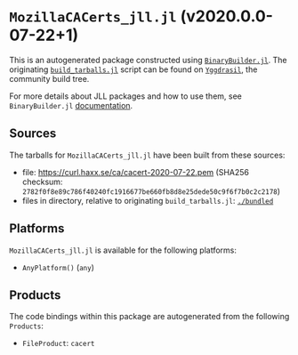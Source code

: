 # `MozillaCACerts_jll.jl` (v2020.0.0-07-22+1)

This is an autogenerated package constructed using [`BinaryBuilder.jl`](https://github.com/JuliaPackaging/BinaryBuilder.jl). The originating [`build_tarballs.jl`](https://github.com/JuliaPackaging/Yggdrasil/blob/01458ebf6615a229416ec9d01a4f5fc33b90c5b9/M/MozillaCACerts/build_tarballs.jl) script can be found on [`Yggdrasil`](https://github.com/JuliaPackaging/Yggdrasil/), the community build tree.

For more details about JLL packages and how to use them, see `BinaryBuilder.jl` [documentation](https://juliapackaging.github.io/BinaryBuilder.jl/dev/jll/).

## Sources

The tarballs for `MozillaCACerts_jll.jl` have been built from these sources:

* file: https://curl.haxx.se/ca/cacert-2020-07-22.pem (SHA256 checksum: `2782f0f8e89c786f40240fc1916677be660fb8d8e25dede50c9f6f7b0c2c2178`)
* files in directory, relative to originating `build_tarballs.jl`: [`./bundled`](https://github.com/JuliaPackaging/Yggdrasil/tree/01458ebf6615a229416ec9d01a4f5fc33b90c5b9/M/MozillaCACerts/bundled)

## Platforms

`MozillaCACerts_jll.jl` is available for the following platforms:

* `AnyPlatform()` (`any`)

## Products

The code bindings within this package are autogenerated from the following `Products`:

* `FileProduct`: `cacert`
